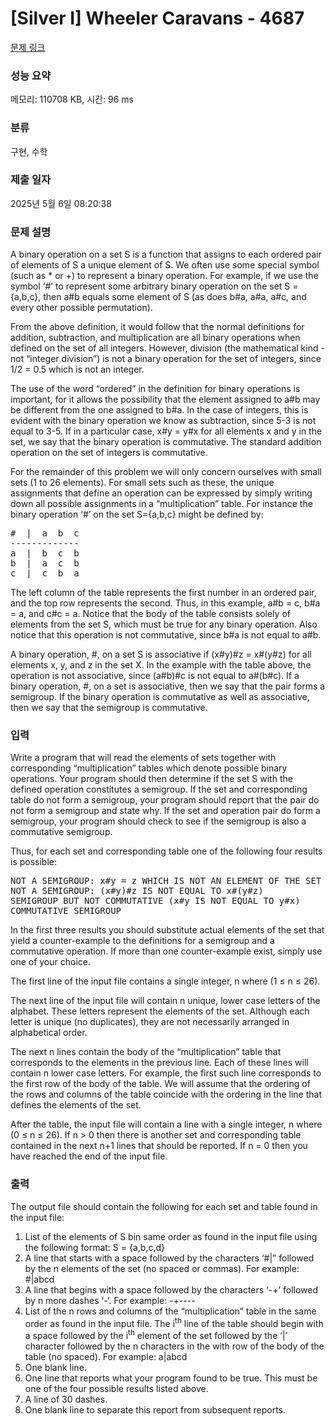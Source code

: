 # [Silver I] Wheeler Caravans - 4687 

[문제 링크](https://www.acmicpc.net/problem/4687) 

### 성능 요약

메모리: 110708 KB, 시간: 96 ms

### 분류

구현, 수학

### 제출 일자

2025년 5월 6일 08:20:38

### 문제 설명

<p>A binary operation on a set S is a function that assigns to each ordered pair of elements of S a unique element of S. We often use some special symbol (such as * or +) to represent a binary operation. For example, if we use the symbol ‘#’ to represent some arbitrary binary operation on the set S = {a,b,c}, then a#b equals some element of S (as does b#a, a#a, a#c, and every other possible permutation).</p>

<p>From the above definition, it would follow that the normal definitions for addition, subtraction, and multiplication are all binary operations when defined on the set of all integers. However, division (the mathematical kind - not “integer division”) is not a binary operation for the set of integers, since 1/2 = 0.5 which is not an integer.</p>

<p>The use of the word “ordered” in the definition for binary operations is important, for it allows the possibility that the element assigned to a#b may be different from the one assigned to b#a. In the case of integers, this is evident with the binary operation we know as subtraction, since 5-3 is not equal to 3-5. If in a particular case, x#y = y#x for all elements x and y in the set, we say that the binary operation is commutative. The standard addition operation on the set of integers is commutative.</p>

<p>For the remainder of this problem we will only concern ourselves with small sets (1 to 26 elements). For small sets such as these, the unique assignments that define an operation can be expressed by simply writing down all possible assignments in a “multiplication” table. For instance the binary operation ‘#’ on the set S={a,b,c} might be defined by:</p>

<pre>#  |  a  b  c
-------------
a  |  b  c  b
b  |  a  c  b
c  |  c  b  a</pre>

<p>The left column of the table represents the first number in an ordered pair, and the top row represents the second. Thus, in this example, a#b = c, b#a = a, and c#c = a. Notice that the body of the table consists solely of elements from the set S, which must be true for any binary operation. Also notice that this operation is not commutative, since b#a is not equal to a#b.</p>

<p>A binary operation, #, on a set S is associative if (x#y)#z = x#(y#z) for all elements x, y, and z in the set X. In the example with the table above, the operation is not associative, since (a#b)#c is not equal to a#(b#c). If a binary operation, #, on a set is associative, then we say that the pair <S,#> forms a semigroup. If the binary operation is commutative as well as associative, then we say that the semigroup is commutative. </p>

### 입력 

 <p>Write a program that will read the elements of sets together with corresponding “multiplication” tables which denote possible binary operations. Your program should then determine if the set S with the defined operation constitutes a semigroup. If the set and corresponding table do not form a semigroup, your program should report that the pair do not form a semigroup and state why. If the set and operation pair do form a semigroup, your program should check to see if the semigroup is also a commutative semigroup.</p>

<p>Thus, for each set and corresponding table one of the following four results is possible:</p>

<pre>NOT A SEMIGROUP: x#y = z WHICH IS NOT AN ELEMENT OF THE SET 
NOT A SEMIGROUP: (x#y)#z IS NOT EQUAL TO x#(y#z)
SEMIGROUP BUT NOT COMMUTATIVE (x#y IS NOT EQUAL TO y#x)
COMMUTATIVE SEMIGROUP</pre>

<p>In the first three results you should substitute actual elements of the set that yield a counter-example to the definitions for a semigroup and a commutative operation. If more than one counter-example exist, simply use one of your choice.</p>

<p>The first line of the input file contains a single integer, n where (1 ≤ n ≤ 26).</p>

<p>The next line of the input file will contain n unique, lower case letters of the alphabet. These letters represent the elements of the set. Although each letter is unique (no duplicates), they are not necessarily arranged in alphabetical order.</p>

<p>The next n lines contain the body of the “multiplication” table that corresponds to the elements in the previous line. Each of these lines will contain n lower case letters. For example, the first such line corresponds to the first row of the body of the table. We will assume that the ordering of the rows and columns of the table coincide with the ordering in the line that defines the elements of the set.</p>

<p>After the table, the input file will contain a line with a single integer, n where (0 ≤ n ≤ 26). If n > 0 then there is another set and corresponding table contained in the next n+1 lines that should be reported. If n = 0 then you have reached the end of the input file.</p>

### 출력 

 <p>The output file should contain the following for each set and table found in the input file:</p>

<ol>
	<li>List of the elements of S bin same order as found in the input file using the following format: S = {a,b,c,d}</li>
	<li>A line that starts with a space followed by the characters ‘#|” followed by the n elements of the set (no spaced or commas). For example: #|abcd</li>
	<li>A line that begins with a space followed by the characters ‘-+’ followed by n more dashes ‘-‘. For example: -+----</li>
	<li>List of the n rows and columns of the “multiplication” table in the same order as found in the input file. The i<sup>th</sup> line of the table should begin with a space followed by the i<sup>th</sup> element of the set followed by the ‘|’ character followed by the n characters in the with row of the body of the table (no spaced). For example: a|abcd</li>
	<li>One blank line.</li>
	<li>One line that reports what your program found to be true. This must be one of the four possible results listed above.</li>
	<li>A line of 30 dashes.</li>
	<li>One blank line to separate this report from subsequent reports.</li>
</ol>

